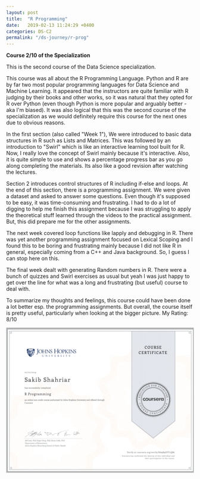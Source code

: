 ```yaml
---
layout: post
title:  "R Programming"
date:   2019-02-13 11:24:29 +0400
categories: DS-C2
permalink: "/ds-journey/r-prog"
---
```


**Course 2/10 of the Specialization**

This is the second course of the Data Science specialization. 


This course was all about the R Programming Language. Python and R are by far two most popular programming languages for Data Science and Machine Learning. It appeared that the instructors are quite familiar with R judging by their books and other works, so it was natural that they opted for R over Python (even though Python is more popular and arguably better - aka I'm biased). It was also logical that this was the second course of the specialization as we would definitely require this course for the next ones due to obvious reasons.

In the first section (also called "Week 1"), We were introduced to basic data structures in R such as Lists and Matrices. This was followed by an introduction to "Swirl" which is like an interactive learning tool built for R. Now, I really love the concept of Swirl mainly because it's interactive. Also, it is quite simple to use and shows a percentage progress bar as you go along completing the materials. Its also like a good revision after watching the lectures.

Section 2 introduces control structures of R including if-else and loops. At the end of this section, there is a programming assignment. We were given a dataset and asked to answer some questions. Even though it's supposed to be easy, it was time-consuming and frustrating. I had to do a lot of digging to help me finish this assignment because I was struggling to apply the theoretical stuff learned through the videos to the practical assignment. But, this did prepare me for the other assignments. 

The next week covered loop functions like lapply and debugging in R. There was yet another programming assignment focused on Lexical Scoping and I found this to be boring and frustrating mainly because I did not like R in general, especially coming from a C++ and Java background. So, I guess I can stop here on this.

The final week dealt with generating Random numbers in R. There were a bunch of quizzes and Swirl exercises as usual but yeah I was just happy to get over the line for what was a long and frustrating (but useful) course to deal with.


To summarize my thoughts and feelings, this course could have been done a lot better esp. the programming assignments. But overall, the course itself is pretty useful, particularly when looking at the bigger picture.
My Rating: 8/10

![Course 2 certificate](/images/2.png)